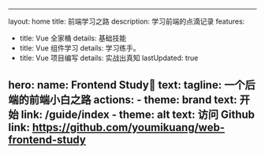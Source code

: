 ---

layout: home
title: 前端学习之路
description:  学习前端的点滴记录
features:
  - title: Vue 全家桶
    details: 基础技能
  - title: Vue 组件学习
    details: 学习练手。
  - title: Vue 项目编写
    details: 实战出真知
lastUpdated: true


hero:
  name: Frontend Study🎉
  text:
  tagline: 一个后端的前端小白之路
  actions:
    - theme: brand
      text: 开始
      link: /guide/index
    - theme: alt
      text: 访问 Github
      link: https://github.com/youmikuang/web-frontend-study
---